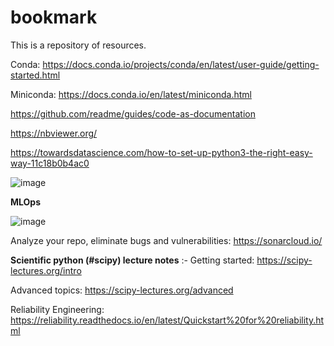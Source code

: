 # bookmark

This is a repository of resources.

Conda:
https://docs.conda.io/projects/conda/en/latest/user-guide/getting-started.html

Miniconda:
https://docs.conda.io/en/latest/miniconda.html

https://github.com/readme/guides/code-as-documentation

https://nbviewer.org/

https://towardsdatascience.com/how-to-set-up-python3-the-right-easy-way-11c18b0b4ac0


![image](https://user-images.githubusercontent.com/73946741/147046411-27887cce-7c80-4776-bffc-e624b9aac10a.png)

**MLOps**

![image](https://user-images.githubusercontent.com/73946741/148980087-401f9f7b-eb1f-439c-b3a0-71f093134ee3.png)

Analyze your repo, eliminate bugs and vulnerabilities:
https://sonarcloud.io/

**Scientific python (#scipy) lecture notes** :-
Getting started: https://scipy-lectures.org/intro

Advanced topics: https://scipy-lectures.org/advanced

Reliability Engineering: https://reliability.readthedocs.io/en/latest/Quickstart%20for%20reliability.html


